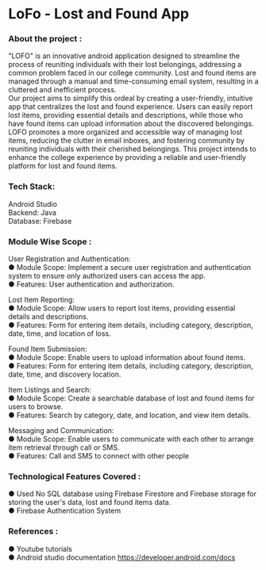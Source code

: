 # LoFo - Lost and Found App

### About the project :  
"LOFO" is an innovative android application designed to streamline the process of reuniting individuals with their lost belongings, addressing a common problem faced in our college community. Lost and found items are managed through a manual and time-consuming email system, resulting in a cluttered and inefficient process.  
Our project aims to simplify this ordeal by creating a user-friendly, intuitive app that centralizes the lost and found experience. Users can easily report lost items, providing essential details and descriptions, while those who have found items can upload information about the discovered belongings.  
LOFO promotes a more organized and accessible way of managing lost items, reducing the clutter in email inboxes, and fostering community by reuniting individuals with their cherished belongings. This project intends to enhance the college experience by providing a reliable and user-friendly platform for lost and found items.  

### Tech Stack:
Android Studio  
Backend: Java  
Database: Firebase  

### Module Wise Scope :
User Registration and Authentication:  
● Module Scope: Implement a secure user registration and authentication system to ensure only authorized users can access the app.  
● Features: User authentication and authorization.  

Lost Item Reporting:  
● Module Scope: Allow users to report lost items, providing essential details and descriptions.  
● Features: Form for entering item details, including category, description, date, time, and location of loss.  

Found Item Submission:  
● Module Scope: Enable users to upload information about found items.  
● Features: Form for entering item details, including category, description, date, time, and discovery location.  

Item Listings and Search:  
● Module Scope: Create a searchable database of lost and found items for users to browse.  
● Features: Search by category, date, and location, and view item details.  

Messaging and Communication:  
● Module Scope: Enable users to communicate with each other to arrange item retrieval through call or SMS.  
● Features: Call and SMS to connect with other people 

### Technological Features Covered :
● Used No SQL database using Firebase Firestore and Firebase storage for storing the user's data, lost and found items data.  
● Firebase Authentication System  

### References :  
● Youtube tutorials  
● Android studio documentation https://developer.android.com/docs  
